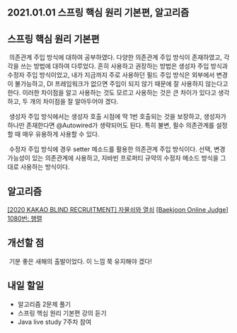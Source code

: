 ## 2021.01.01 스프링 핵심 원리 기본편, 알고리즘

## 스프링 핵심 원리 기본편
&nbsp;의존관계 주입 방식에 대하여 공부하였다. 다양한 의존관계 주입 방식이 존재하였고, 각각을 쓰는 방법에 대하여 다루었다. 흔히 사용하고 권장하는 방법은 생성자 주입 방식과 수정자 주입 방식이었고, 내가 지금까지 주로 사용하던 필드 주입 방식은 외부에서 변경이 불가능하고, DI 프레임워크가 없으면 주입이 되지 않기 때문에 잘 사용하지 않는다고 한다. 이러한 차이점을 알고 사용하는 것도 모르고 사용하는 것은 큰 차이가 있다고 생각하고, 두 개의 차이점을 잘 알아두어야 겠다. 

&nbsp;생성자 주입 방식에서는 생성자 호출 시점에 딱 1번 호출되는 것을 보장하고, 생성자가 하나만 존재한다면 @Autowired가 생략되어도 된다. 특히 불변, 필수 의존관계를 설정할 때 매우 유용하게 사용할 수 있다.

&nbsp;수정자 주입 방식에 경우 setter 메소드를 활용한 의존관계 주입 방식이다. 선택, 변경 가능성이 있는 의존관계에 사용하고, 자바빈 프로퍼티 규약의 수정자 메소드 방식을 그대로 사용하는 방식이다.

## 알고리즘
[[2020 KAKAO BLIND RECRUITMENT] 자물쇠와 열쇠](https://hyeonic.tistory.com/24)
[[Baekjoon Online Judge] 1080번: 행렬](https://hyeonic.tistory.com/25)

## 개선할 점
&nbsp;기분 좋은 새해의 출발이었다. 이 느낌 쭉 유지해야 겠다!

## 내일 할일
 - 알고리즘 2문제 풀기
 - 스프링 핵심 원리 기본편 강의 듣기
 - Java live study 7주차 참여